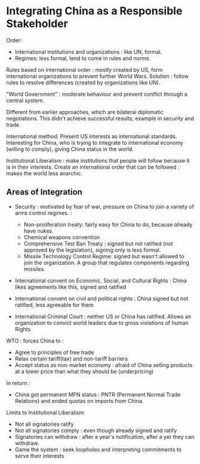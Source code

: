 # Integrating China as a Responsible Stakeholder

Order:

- International institutions and organizations : like UN, formal.
- Regimes: less formal, tend to come in rules and norms.

Rules based on international order : mostly created by US, form international organizations to prevent further World Wars. Solution : follow rules to resolve differences (created by organizations like UN).

"World Government" : moderate behaviour and prevent conflict through a central system.

Different from earlier approaches, which are bilateral diplomatic negotiations. This didn't achieve successful results, example in security and trade.

International method: Present US interests as international standards. Interesting for China, who is trying to integrate to international economy (willing to comply), giving China status in the world.

Institutional Liberalism : make institutions that people will follow because it is in their interests. Create an international order that can be followed : makes the world less anarchic.

## Areas of Integration

- Security : motivated by fear of war, pressure on China to join a variety of arms control regimes. :

  - Non-proliferation treaty: fairly easy for China to do, because already have nukes.
  - Chemical weapons convention
  - Comprehensive Test Ban Treaty : signed but not ratified (not approved by the legislation), signing only is less formal.
  - Missile Technology Control Regime: signed but wasn't allowed to join the organization. A group that regulates components regarding missiles.

- International convent on Economic, Social, and Cultural Rights : China likes agreements like this, signed and ratified
- International convent on civil and political rights : China signed but not ratified, less agreeable for them
- International Criminal Court : neither US or China has ratified. Allows an organization to convict world leaders due to gross violations of human Rights

WTO : forces China to :

- Agree to principles of free trade
- Relax certain tariff(tax) and non-tariff barriers
- Accept status as non-market economy : afraid of China selling products at a lower price than what they should be (underpricing)

In return :

- China got permanent MFN status : PNTR (Permanent Normal Trade Relations) and ended quotas on imports from China.

Limits to Institutional Liberalism:

- Not all signatories ratify
- Not all signatories comply : even though already signed and ratify
- Signatories can withdraw : after a year's notification, after a yer they can withdraw.
- Game the system : seek loopholes and interpreting commitments to serve their interests
